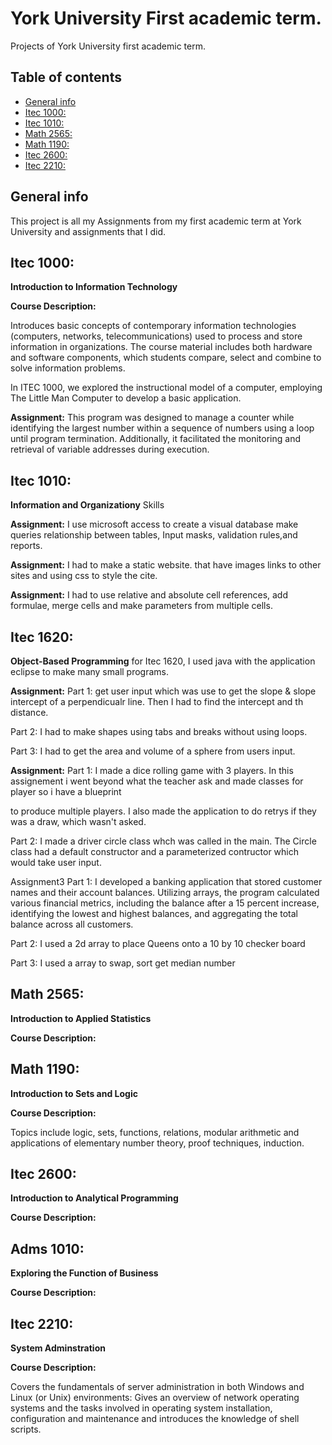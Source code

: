 # York University First academic term.
Projects of York University first academic term.
## Table of contents
* [General info](#general-info)
* [Itec 1000:](#itec-1000)
* [Itec 1010:](#itec-1010)
* [Math 2565:](#Math-2565)
* [Math 1190:](#Math-1190)
* [Itec 2600:](#itec-2600)
* [Itec 2210:](#itec-2210)

## General info 
This project is all my Assignments from my first academic term at York University and assignments that I did.
	
## Itec 1000: 
<b>Introduction to Information Technology</b>
<p ><b> Course Description:</b></p>
<p>Introduces basic concepts of contemporary information technologies (computers, networks, telecommunications) used to process and store information in organizations. The course material includes both hardware and software components, which students compare, select and combine to solve information problems.
</p>
<p>In ITEC 1000, we explored the instructional model of a computer, employing The Little Man Computer to develop a basic application. 
</p>
<p><b>Assignment:</b> This program was designed to manage a counter while identifying the largest number within a sequence of numbers using a loop until program termination. Additionally, it facilitated the monitoring and retrieval of variable addresses during execution.<P>

## Itec 1010:
<b>Information and Organizationy</b>
Skills
<p> <b>Assignment:</b> I use microsoft access to create a visual database make queries relationship between tables, Input masks, validation rules,and reports.</p>

<p><b>Assignment:</b> I had to make a static website. that have images links to other sites and using css to style the cite.</p>

<p><b>Assignment:</b> I had to use relative and absolute cell references, add formulae, merge cells and make parameters from multiple cells.<p>

## Itec 1620:
<b>Object-Based Programming</b>
for Itec 1620, I used java with the application eclipse to make many small programs.

<p><b>Assignment:</b>
  Part 1: get user input which was use to get the slope & slope intercept of a perpendicualr line. Then I had to find the intercept and th distance.<p>
  
 <p> Part 2: I had to make shapes using tabs and breaks without using loops.<p>
  
  <p>Part 3: I had to get the area and volume of a sphere from users input.<p>

<p><b>Assignment:</b>
  Part 1: I made a dice rolling game with 3 players. In this assignement i went beyond what the teacher ask and made classes for player so i have a blueprint<p>
  to produce multiple players. I also made the application to do retrys if they was a draw, which wasn't asked. 
  
  Part 2: I made a driver circle class whch was called in the main. The Circle class had a default constructor and a parameterized contructor which would take user input.

Assignment3
  Part 1: I developed a banking application that stored customer names and their account balances. Utilizing arrays, the program calculated various financial metrics, including the balance after a 15 percent increase, identifying the lowest and highest balances, and aggregating the total balance across all customers.
  
  Part 2: I used a 2d array to place Queens onto a 10 by 10 checker board
  
  Part 3: I used a array  to swap, sort get median number

  ## Math 2565:
  <b>Introduction to Applied Statistics</b>
  <p ><b> Course Description:</b></p>

  ## Math 1190:
  <b>Introduction to Sets and Logic</b>
<p ><b> Course Description:</b></p>
<p>Topics include logic, sets, functions, relations, modular arithmetic and applications of elementary number theory, proof techniques, induction.</p>
	
  ## Itec 2600:
  <b>Introduction to Analytical Programming</b>
<p ><b> Course Description:</b></p>

  ## Adms 1010:
  <b>Exploring the Function of Business</b>
<p ><b> Course Description:</b></p>

  ## Itec 2210:
  <b>System Adminstration</b>
  <p ><b> Course Description:</b></p>
  <p>Covers the fundamentals of server administration in both Windows and Linux (or Unix) environments: Gives an overview of network operating systems and the tasks involved in operating system installation, configuration and maintenance and introduces the knowledge of shell scripts.</p>
